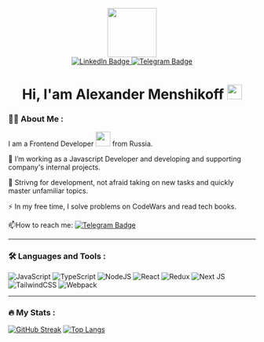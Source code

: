 <div id = "header" align = "center">
  <img src = "https://media3.giphy.com/media/v1.Y2lkPTc5MGI3NjExY3BkOXZ5cXliMHp1MTVndG9pcGl5YTVyY2Jqc3B6NW4yODNwZWlkZCZlcD12MV9pbnRlcm5hbF9naWZfYnlfaWQmY3Q9Zw/JqmupuTVZYaQX5s094/giphy.gif" width = "100">


 <div id="badges" align>
  <a href="your-linkedin-URL">
    <img src="https://img.shields.io/badge/LinkedIn-blue?style=for-the-badge&logo=linkedin&logoColor=white" alt="LinkedIn Badge"/>
  </a>
  <a href="https://t.me/AxeMoon25">
    <img src="https://img.shields.io/badge/Telegram-lightblue?style=for-the-badge&logoColor=white" alt="Telegram Badge"/>
  </a>
</div>

<img src = "https://komarev.com/ghpvc/?username=AlexanderMenshikoff&style=flat-square&color=blue" alt=""/>

<h1>
  Hi, I'am Alexander Menshikoff
  <img src="https://media.giphy.com/media/hvRJCLFzcasrR4ia7z/giphy.gif" width="30px"/>
</h1>

</div>

### :man_technologist: About Me :
I am a Frontend Developer <img src="https://media.giphy.com/media/WUlplcMpOCEmTGBtBW/giphy.gif" width="30"> from Russia.

:telescope: I’m working as a Javascript Developer and developing and supporting company's internal projects.

:seedling:  Strivng for development, not afraid taking on new tasks and quickly master unfamiliar topics.

:zap: In my free time, I solve problems on CodeWars and read tech books.

:mailbox:How to reach me: [![Telegram Badge](https://img.shields.io/badge/-AxeMoon25-blue?style=flat&logo=Telegram&logoColor=white)](https://t.me/AxeMoon25)

---

### :hammer_and_wrench: Languages and Tools :
![JavaScript](https://img.shields.io/badge/JavaScript-F7DF1E?style=for-the-badge&logo=javascript&logoColor=black)
![TypeScript](https://img.shields.io/badge/TypeSctipt-316192?style=for-the-badge&logo=typescript&logoColor=white)
![NodeJS](https://img.shields.io/badge/node.js-6DA55F?style=for-the-badge&logo=node.js&logoColor=white)
![React](https://img.shields.io/badge/react-%2320232a.svg?style=for-the-badge&logo=react&logoColor=%2361DAFB)
![Redux](https://img.shields.io/badge/redux-%23593d88.svg?style=for-the-badge&logo=redux&logoColor=white)
![Next JS](https://img.shields.io/badge/Next-black?style=for-the-badge&logo=next.js&logoColor=white)
![TailwindCSS](https://img.shields.io/badge/tailwindcss-%2338B2AC.svg?style=for-the-badge&logo=tailwind-css&logoColor=white)
![Webpack](https://img.shields.io/badge/webpack-%238DD6F9.svg?style=for-the-badge&logo=webpack&logoColor=black)

---

### :fire: My Stats :

[![GitHub Streak](https://streak-stats.demolab.com?user=AlexanderMenshikoff&theme=transparent&hide_border=true&mode=weekly&fire=FF2222&dates=2C68F6&currStreakLabel=2C68F6&currStreakNum=2C68F6)](https://git.io/streak-stats)
[![Top Langs](https://github-readme-stats.vercel.app/api/top-langs/?username=AlexanderMenshikoff&layout=compact&theme=vision-friendly-light)](https://github.com/anuraghazra/github-readme-stats)
